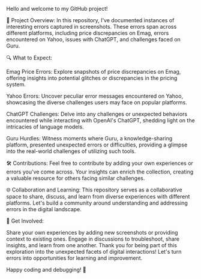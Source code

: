 Hello and welcome to my GitHub project!

📸 Project Overview:
In this repository, I've documented instances of interesting errors captured in screenshots. These errors span across different platforms, including price discrepancies on Emag, errors encountered on Yahoo, issues with ChatGPT, and challenges faced on Guru.

🔍 What to Expect:

Emag Price Errors: Explore snapshots of price discrepancies on Emag, offering insights into potential glitches or discrepancies in the pricing system.

Yahoo Errors: Uncover peculiar error messages encountered on Yahoo, showcasing the diverse challenges users may face on popular platforms.

ChatGPT Challenges: Delve into any challenges or unexpected behaviors encountered while interacting with OpenAI's ChatGPT, shedding light on the intricacies of language models.

Guru Hurdles: Witness moments where Guru, a knowledge-sharing platform, presented unexpected errors or difficulties, providing a glimpse into the real-world challenges of utilizing such tools.

🛠 Contributions:
Feel free to contribute by adding your own experiences or errors you've come across. Your insights can enrich the collection, creating a valuable resource for others facing similar challenges.

🌐 Collaboration and Learning:
This repository serves as a collaborative space to share, discuss, and learn from diverse experiences with different platforms. Let's build a community around understanding and addressing errors in the digital landscape.

🚀 Get Involved:

Share your own experiences by adding new screenshots or providing context to existing ones.
Engage in discussions to troubleshoot, share insights, and learn from one another.
Thank you for being part of this exploration into the unexpected facets of digital interactions! Let's turn errors into opportunities for learning and improvement.

Happy coding and debugging! 🚀
